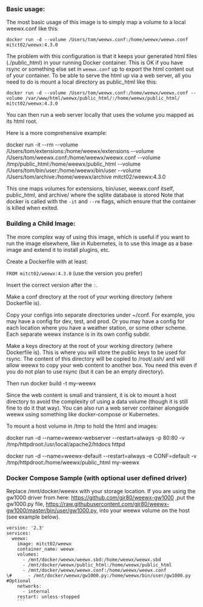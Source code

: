 
### Basic usage:

The most basic usage of this image is to simply map a volume to a local weewx.conf like this:

`docker run -d --volume /Users/tom/weewx.conf:/home/weewx/weewx.conf mitct02/weewx:4.3.0`

The problem with this configuration is that it keeps your generated html files (./public_html) in your running Docker container.
This is OK if you have rsync or something else set in `weewx.conf` up to export the html content out of your container.
To be able to serve the html up via a web server, all you need to do is mount a local directory as public_html like this:

``docker run -d --volume /Users/tom/weewx.conf:/home/weewx/weewx.conf --volume /var/www/html/weewx/public_html/:/home/weewx/public_html/ mitct02/weewx:4.3.0``

You can then run a web server locally that uses the volume you mapped as its html root.

Here is a more comprehensive example:

docker run -it --rm --volume /Users/tom/extensions:/home/weewx/extensions --volume /Users/tom/weewx.conf:/home/weewx/weewx.conf --volume /tmp/public_html:/home/weewx/public_html --volume /Users/tom/bin/user:/home/weewx/bin/user --volume /Users/tom/archive:/home/weewx/archive mitct02/weewx:4.3.0

This one maps volumes for extensions, bin/user, weewx.conf itself, public_html, and archive/ where the sqllite database is stored
Note that docker is called with the `-it` and `--rm` flags, which ensure that the container is killed when exited.

### Building a Child Image:

The more complex way of using this image, which is useful if you want to run the image
 elsewhere, like in Kubernetes, is to use this image as a base image and extend it to install plugins, etc.

Create a Dockerfile with at least:

`FROM mitct02/weewx:4.3.0` (use the version you prefer)

Insert the correct version after the `:`.

Make a conf directory at the root of your working directory (where Dockerfile is).

Copy your configs into separate directories under ~/conf. For example, you may
have a config for dev, test, and prod. Or you may have a config for each location
where you have a weather station, or some other scheme. Each separate weewx instance is in its own config subdir.

Make a keys directory at the root of your working directory (where Dockerfile is). This is where you will store the public keys to be used for rsync. The content of this directory will be copied to /root/.ssh/ and will allow weewx to copy your web content to another box. You need this even if you do not plan to use rsync (but it can be an empty directory).

Then run docker build -t my-weewx

Since the web content is small and transient, it is ok
  to mount a host directory to avoid the complexity of using a data
  volume (though it is still fine to do it that way). You can also run a web server
  container alongside weewx using something like docker-compose or Kubernetes.

To mount a host volume in /tmp to hold the html and images:

docker run -d --name=weewx-webserver --restart=always -p 80:80 -v
/tmp/httpdroot:/usr/local/apache2/htdocs httpd

docker run -d --name=weewx-default --restart=always -e CONF=default -v /tmp/httpdroot:/home/weewx/public_html my-weewx

### Docker Compose Sample (with optional user defined driver)

Replace /mnt/docker/weewx with your storage location. If you are using the gw1000 driver from here: https://github.com/gjr80/weewx-gw1000 ,put the gw1000.py file, https://raw.githubusercontent.com/gjr80/weewx-gw1000/master/bin/user/gw1000.py, into your weewx volume on the host (see example below).

```
version: '2.3'
services:
  weewx:
    image: mitct02/weewx
    container_name: weewx
    volumes:
      - /mnt/docker/weewx/weewx.sbd:/home/weewx/weewx.sbd
      - /mnt/docker/weewx/public_html:/home/weewx/public_html 
      - /mnt/docker/weewx/weewx.conf:/home/weewx/weewx.conf
\#      - /mnt/docker/weewx/gw1000.py:/home/weewx/bin/user/gw1000.py #Optional
    networks:
      - internal
    restart: unless-stopped
    ```
